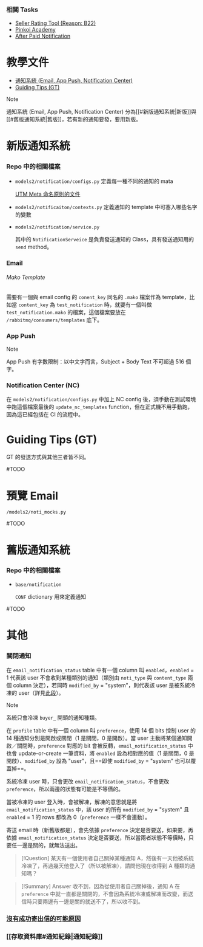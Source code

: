 ### 相關 Tasks

- [Seller Rating Tool (Reason: B22)](https://app.asana.com/0/1201591574237600/1204191157675342/f)
- [Pinkoi Academy](https://app.asana.com/0/1201591574237600/1204212555752821/f)
- [After Paid Notification](https://app.asana.com/0/1201591574237600/1204028093057409/f)

# 教學文件

- [通知系統 (Email, App Push, Notification Center)](https://sites.google.com/pinkoi.com/epd-wiki/home/dev-guide/for-backend-engineers/know-how/%E5%90%84%E9%A1%9E%E7%B3%BB%E7%B5%B1%E9%80%9A%E7%9F%A5%E9%96%8B%E7%99%BC%E6%96%B9%E6%B3%95?pli=1&authuser=1)
- [Guiding Tips (GT)](https://paper.dropbox.com/doc/Guiding-Tips-Admin-Tool---B2wmGo~M3CncImEXm56k33WDAg-wQwhd4F32n8DVeHkuan6X)

> [!Note]
> 通知系統 (Email, App Push, Notification Center) 分為[[#新版通知系統|新版]]與[[#舊版通知系統|舊版]]，若有新的通知要發，要用新版。

# 新版通知系統

### Repo 中的相關檔案

- `models2/notification/configs.py` 定義每一種不同的通知的 mata

    [UTM Meta 命名原則的文件](https://docs.google.com/spreadsheets/d/1sSb2Zd-SCFFcxCOvvlPMmizIH7MK_ViU0fHDB6wbwlg/edit?pli=1#gid=1969289036)

- `models2/notificaiton/contexts.py` 定義通知的 template 中可塞入哪些名字的變數

- `models2/notification/service.py`

    其中的 `NotificationServeice` 是負責發送通知的 Class，具有發送通知用的 `send` method。

### Email

###### Mako Template

需要有一個與 email config 的 `conent_key` 同名的 `.mako` 檔案作為 template，比如當 `content_key` 為 `test_notification` 時，就要有一個叫做 `test_notification.mako` 的檔案，這個檔案要放在 `/rabbitmq/consumers/templates` 底下。

### App Push

> [!Note]
> App Push 有字數限制：以中文字而言，Subject + Body Text 不可超過 516 個字。

### Notification Center (NC)

在 `models2/notification/configs.py` 中加上 NC config 後，須手動在測試環境中跑這個檔案最後的 `update_nc_templates` function，但在正式機不用手動跑，因為這已經包括在 CI 的流程中。

# Guiding Tips (GT)

GT 的發送方式與其他三者皆不同。

#TODO 

# 預覽 Email

`/models2/noti_mocks.py`

#TODO 

# 舊版通知系統

### Repo 中的相關檔案

- `base/notification`

    `CONF` dictionary 用來定義通知

#TODO 

# 其他

### 關閉通知

在 `email_notification_status` table 中有一個 column 叫 `enabled`，`enabled` = 1 代表該 user 不會收到某種類別的通知（類別由 `noti_type` 與 `content_type` 兩個 column 決定），若同時 `modified_by` = "system"，則代表該 user 是被系統冷凍的 user（詳見[此段](https://github.com/pinkoi-inc/pinkoi/blob/5b91509b8d6602663b1ea76e0496f341e9c85f38/models2/user_notification_status.py#L18)）。

>[!Note]
>系統只會冷凍 `buyer_` 開頭的通知種類。

在 `profile` table 中有一個 column 叫 `preference`，使用 14 個 bits 控制 user 的 14 種通知分別是開啟或關閉（1 是關閉，0 是開啟）。當 user 主動將某個通知開啟／關閉時，`preference` 對應的 bit 會被反轉，`email_notification_status` 中也會 update-or-create 一筆資料，將 `enabled` 設為相對應的值（1 是關閉，0 是開啟）、`modified_by` 設為 "user"，且==即使 `modified_by` = "system" 也可以覆蓋掉==。

系統冷凍 user 時，只會更改 `email_notification_status`，不會更改 `preference`，所以兩邊的狀態有可能是不等價的。

當被冷凍的 user 登入時，會被解凍，解凍的意思就是將 `email_notification_status` 中，該 user 的所有 `modified_by` = "system" 且 `enabled` = 1 的 rows 都改為 0（`preference` 一樣不會連動）。

寄送 email 時（新舊版都是），會先依據 `preference` 決定是否要送，如果要，再依據 `email_notification_status` 決定是否要送，所以當兩者狀態不等價時，只要任一邊是關的，就無法送出。

>[!Question]
>某天有一個使用者自己關掉某種通知 A，然後有一天他被系統冷凍了，再過幾天他登入了（所以被解凍），請問他現在收得到 A 種類的通知嗎？

>[!Summary] Answer
>收不到，因為從使用者自己關掉後，通知 A 在 `preference` 中就一直都是關閉的，不會因為系統冷凍或解凍而改變，而送信時只要兩邊有一邊是關的就送不了，所以收不到。

### [沒有成功寄出信的可能原因](https://paper.dropbox.com/doc/--B9Ir6izJRE0COc0qdF2Dyv6YAg-rIA8F1XCh3lHKslIdt0u1)

### [[存取資料庫#通知紀錄|通知紀錄]]
